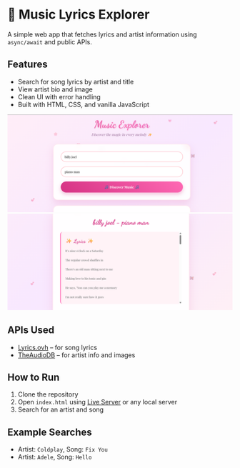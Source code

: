 # 🎵 Music Lyrics Explorer

A simple web app that fetches lyrics and artist information using `async/await` and public APIs.

## Features

- Search for song lyrics by artist and title
- View artist bio and image
- Clean UI with error handling
- Built with HTML, CSS, and vanilla JavaScript

![Display](https://github.com/ttuhina/MuseMe/blob/main/screenshots/Screenshot1.png)
![Display](https://github.com/ttuhina/MuseMe/blob/main/screenshots/Screenshot2.png)


## APIs Used

- [Lyrics.ovh](https://lyricsovh.docs.apiary.io/) – for song lyrics  
- [TheAudioDB](https://www.theaudiodb.com/api_guide.php) – for artist info and images

## How to Run

1. Clone the repository
2. Open `index.html` using [Live Server](https://marketplace.visualstudio.com/items?itemName=ritwickdey.LiveServer) or any local server
3. Search for an artist and song

## Example Searches

- Artist: `Coldplay`, Song: `Fix You`
- Artist: `Adele`, Song: `Hello`
